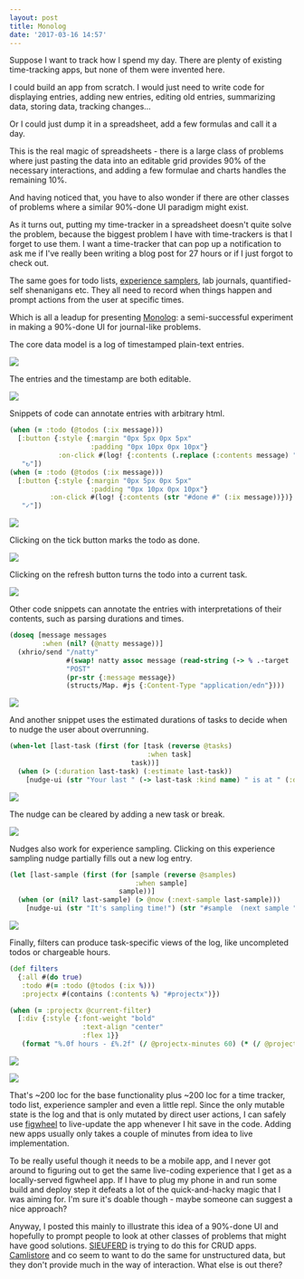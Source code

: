 ```yaml
---
layout: post
title: Monolog
date: '2017-03-16 14:57'
---
```


Suppose I want to track how I spend my day. There are plenty of existing time-tracking apps, but none of them were invented here.

I could build an app from scratch. I would just need to write code for displaying entries, adding new entries, editing old entries, summarizing data, storing data, tracking changes...

Or I could just dump it in a spreadsheet, add a few formulas and call it a day. 

This is the real magic of spreadsheets - there is a large class of problems where just pasting the data into an editable grid provides 90% of the necessary interactions, and adding a few formulae and charts handles the remaining 10%. 

And having noticed that, you have to also wonder if there are other classes of problems where a similar 90%-done UI paradigm might exist. 

As it turns out, putting my time-tracker in a spreadsheet doesn't quite solve the problem, because the biggest problem I have with time-trackers is that I forget to use them. I want a time-tracker that can pop up a notification to ask me if I've really been writing a blog post for 27 hours or if I just forgot to check out.

The same goes for todo lists, [experience samplers](https://en.wikipedia.org/wiki/Experience_sampling_method), lab journals, quantified-self shenanigans etc. They all need to record when things happen and prompt actions from the user at specific times. 

Which is all a leadup for presenting [Monolog](https://github.com/jamii/monolog): a semi-successful experiment in making a 90%-done UI for journal-like problems. 

The core data model is a log of timestamped plain-text entries.

![](/img/monolog1.png)

The entries and the timestamp are both editable.

![](/img/monolog2.png)

Snippets of code can annotate entries with arbitrary html.

``` cljs
(when (= :todo (@todos (:ix message)))
  [:button {:style {:margin "0px 5px 0px 5px"
                    :padding "0px 10px 0px 10px"}
            :on-click #(log! {:contents (.replace (:contents message) "#todo" "#task")})}
   "↻"])
(when (= :todo (@todos (:ix message)))
  [:button {:style {:margin "0px 5px 0px 5px"
                    :padding "0px 10px 0px 10px"}
          :on-click #(log! {:contents (str "#done #" (:ix message))})}
   "✓"])
```

![](/img/monolog3.png)

Clicking on the tick button marks the todo as done.

![](/img/monolog4.png)

Clicking on the refresh button turns the todo into a current task.

![](/img/monolog5.png)

Other code snippets can annotate the entries with interpretations of their contents, such as parsing durations and times.

``` cljs
(doseq [message messages
        :when (nil? (@natty message))]
  (xhrio/send "/natty"
              #(swap! natty assoc message (read-string (-> % .-target .getResponseText)))
              "POST"
              (pr-str {:message message})
              (structs/Map. #js {:Content-Type "application/edn"})))
```

![](/img/monolog6.png)

And another snippet uses the estimated durations of tasks to decide when to nudge the user about overrunning.

``` cljs
(when-let [last-task (first (for [task (reverse @tasks)
                                  :when task]
                              task))]
  (when (> (:duration last-task) (:estimate last-task))
    [nudge-ui (str "Your last " (-> last-task :kind name) " is at " (:duration last-task) " / " (:estimate last-task) " mins! What are you up to?") "#task "]))
```

![](/img/monolog7.png)

The nudge can be cleared by adding a new task or break.

![](/img/monolog8.png)

Nudges also work for experience sampling. Clicking on this experience sampling nudge partially fills out a new log entry.

``` cljs
(let [last-sample (first (for [sample (reverse @samples)
                               :when sample]
                           sample))]
  (when (or (nil? last-sample) (> @now (:next-sample last-sample)))
    [nudge-ui (str "It's sampling time!") (str "#sample  (next sample " (time->string (js/Date. (+ (.getTime @now) (* (js/Math.random) 1000 60 60 8)))) ")")
```

![](/img/monolog9.png)

Finally, filters can produce task-specific views of the log, like uncompleted todos or chargeable hours.

``` cljs
(def filters
  {:all #(do true)
   :todo #(= :todo (@todos (:ix %)))
   :projectx #(contains (:contents %) "#projectx")})
```

``` cljs
(when (= :projectx @current-filter)
  [:div {:style {:font-weight "bold"
                  :text-align "center"
                  :flex 1}}
   (format "%.0f hours - £%.2f" (/ @projectx-minutes 60) (* (/ @projectx-minutes 60 6) 400))])
```

![](/img/monolog10.png)

![](/img/monolog11.png)

That's ~200 loc for the base functionality plus ~200 loc for a time tracker, todo list, experience sampler and even a little repl. Since the only mutable state is the log and that is only mutated by direct user actions, I can safely use [figwheel](https://github.com/bhauman/lein-figwheel) to live-update the app whenever I hit save in the code. Adding new apps usually only takes a couple of minutes from idea to live implementation.

To be really useful though it needs to be a mobile app, and I never got around to figuring out to get the same live-coding experience that I get as a locally-served figwheel app. If I have to plug my phone in and run some build and deploy step it defeats a lot of the quick-and-hacky magic that I was aiming for. I'm sure it's doable though - maybe someone can suggest a nice approach?

Anyway, I posted this mainly to illustrate this idea of a 90%-done UI and hopefully to prompt people to look at other classes of problems that might have good solutions. [SIEUFERD](http://people.csail.mit.edu/ebakke/sieuferd/index.html) is trying to do this for CRUD apps. [Camlistore](https://camlistore.org/) and co seem to want to do the same for unstructured data, but they don't provide much in the way of interaction. What else is out there?
